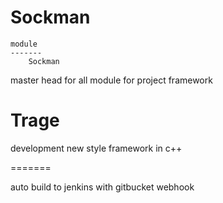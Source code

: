 Sockman
======

    module
    -------
        Sockman

master head for all module for project framework


Trage
=======

development new style framework in c++ 


=======

 auto build to jenkins with gitbucket webhook
